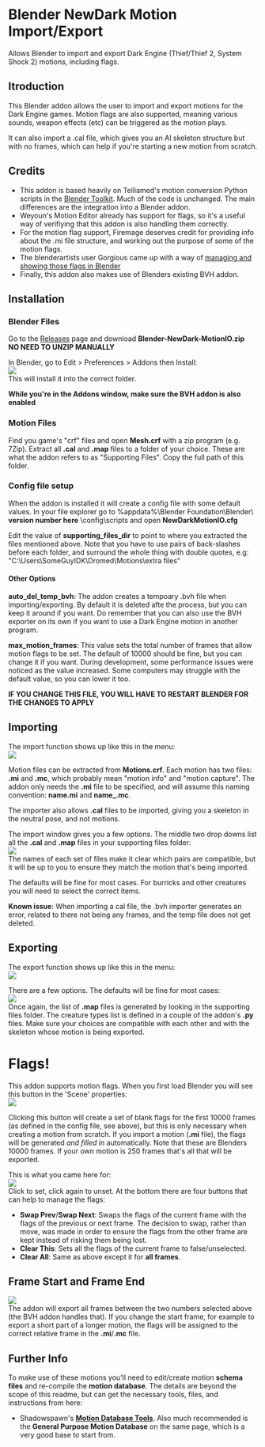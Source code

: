 # Blender NewDark Motion Import/Export
Allows Blender to import and export Dark Engine (Thief/Thief 2, System Shock 2) motions, including flags.

## Itroduction
This Blender addon allows the user to import and export motions for the Dark Engine games. Motion flags are also supported, meaning various sounds, weapon effects (etc) can be triggered as the motion plays.

It can also import a .cal file, which gives you an AI skeleton structure but with no frames, which can help if you're starting a new motion from scratch.

## Credits
* This addon is based heavily on Telliamed's motion conversion Python scripts in the [Blender Toolkit](https://www.ttlg.com/forums/showthread.php?t=136431). Much of the code is unchanged. The main differences are the integration into a Blender addon.
* Weyoun's Motion Editor already has support for flags, so it's a useful way of verifiying that this addon is also handling them correctly. 
* For the motion flag support, Firemage deserves credit for providing info about the .mi file structure, and working out the purpose of some of the motion flags.<br>
* The blenderartists user Gorgious came up with a way of [managing and showing those flags in Blender](https://blenderartists.org/t/unique-set-of-properties-per-frame/1467364/2)<br>
* Finally, this addon also makes use of Blenders existing BVH addon.

## Installation
### Blender Files
Go to the [Releases](https://github.com/RSoul82/Blender-NewDark-MotionIO/releases/tag/Release) page and download **Blender-NewDark-MotionIO.zip**<br>
**NO NEED TO UNZIP MANUALLY**

In Blender, go to Edit > Preferences > Addons then Install:<br>
![](/Screenshots/01_install.jpg)<br>
This will install it into the correct folder.

**While you're in the Addons window, make sure the BVH addon is also enabled**

### Motion Files
Find you game's "crf" files and open **Mesh.crf** with a zip program (e.g. 7Zip). Extract all **.cal** and **.map** files to a folder of your choice. These are what the addon refers to as "Supporting Files". Copy the full path of this folder.

### Config file setup
When the addon is installed it will create a config file with some default values. In your file explorer go to %appdata%\Blender Foundation\Blender\ **version number here** \config\scripts and open **NewDarkMotionIO.cfg**

Edit the value of **supporting_files_dir** to point to where you extracted the files mentioned above. Note that you have to use pairs of back-slashes before each folder, and surround the whole thing with double quotes, e.g: "C:\\Users\\SomeGuyIDK\\Dromed\\Motions\\extra files"

#### Other Options
**auto_del_temp_bvh**: The addon creates a tempoary .bvh file when importing/exporting. By default it is deleted afte the process, but you can keep it around if you want. Do remember that you can also use the BVH exporter on its own if you want to use a Dark Engine motion in another program.

**max_motion_frames**: This value sets the total number of frames that allow motion flags to be set. The default of 10000 should be fine, but you can change it if you want. During development, some performance issues were noticed as the value increased. Some computers may struggle with the default value, so you can lower it too.

**IF YOU CHANGE THIS FILE, YOU WILL HAVE TO RESTART BLENDER FOR THE CHANGES TO APPLY**

## Importing
The import function shows up like this in the menu:<br>
![](/Screenshots/02_import.jpg)<br>

Motion files can be extracted from **Motions.crf**. Each motion has two files: **.mi** and **.mc**, which probably mean "motion info" and "motion capture". The addon only needs the **.mi** file to be specified, and will assume this naming convention: **name.mi** and **name_.mc**.

The importer also allows **.cal** files to be imported, giving you a skeleton in the neutral pose, and not motions.

The import window gives you a few options. The middle two drop downs list all the **.cal** and **.map** files in your supporting files folder:<br>
![](/Screenshots/03_import_options.jpg)<br>
The names of each set of files make it clear which pairs are compatible, but it will be up to you to ensure they match the motion that's being imported.

The defaults will be fine for most cases. For burricks and other creatures you will need to select the correct items.

**Known issue**: When importing a cal file, the .bvh importer generates an error, related to there not being any frames, and the temp file does not get deleted.

## Exporting
The export function shows up like this in the menu:<br>
![](/Screenshots/04_export.jpg)<br>

There are a few options. The defaults will be fine for most cases:<br>
![](/Screenshots/05_export_options.jpg)<br>
Once again, the list of **.map** files is generated by looking in the supporting files folder. The creature types list is defined in a couple of the addon's **.py** files. Make sure your choices are compatible with each other and with the skeleton whose motion is being exported.

# Flags!
This addon supports motion flags. When you first load Blender you will see this button in the 'Scene' properties:</br>
![](/Screenshots/06_flags_init.jpg)

Clicking this button will create a set of blank flags for the first 10000 frames (as defined in the config file, see above), but this is only necessary when creating a motion from scratch. If you import a motion (**.mi** file), the flags will be generated *and filled in* automatically. Note that these are Blenders 10000 frames. If your own motion is 250 frames that's all that will be exported.

This is what you came here for:<br>
![](/Screenshots/07_flags_buttons.jpg)<br>
Click to set, click again to unset. At the bottom there are four buttons that can help to manage the flags:
* **Swap Prev**/**Swap Next**: Swaps the flags of the current frame with the flags of the previous or next frame. The decision to swap, rather than move, was made in order to ensure the flags from the other frame are kept instead of risking them being lost.
* **Clear This**: Sets all the flags of the current frame to false/unselected.
* **Clear All**: Same as above except it for **all frames**.

## Frame Start and Frame End
![](Screenshots/08_frame_limits.jpg)<br>
The addon will export all frames between the two numbers selected above (the BVH addon handles that). If you change the start frame, for example to export a short part of a longer motion, the flags will be assigned to the correct relative frame in the **.mi**/**.mc** file.

## Further Info
To make use of these motions you'll need to edit/create motion **schema files** and re-compile the **motion database**. The details are beyond the scope of this readme, but can get the necessary tools, files, and instructions from here:
* Shadowspawn's [**Motion Database Tools**](https://www.systemshock.org/index.php?topic=3092.0). Also much recommended is the **General Purpose Motion Database** on the same page, which is a very good base to start from.
